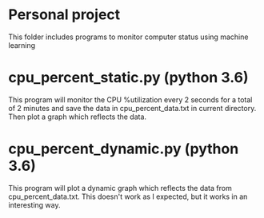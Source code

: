 # Personal project
This folder includes programs to monitor computer status using machine learning

# cpu_percent_static.py (python 3.6)
This program will monitor the CPU %utilization every 2 seconds for a total of 2 minutes and save the data in cpu_percent_data.txt in current directory. Then plot a graph which reflects the data.  

# cpu_percent_dynamic.py (python 3.6)
This program will plot a dynamic graph which reflects the data from cpu_percent_data.txt. This doesn't work as I expected, but it works in an interesting way.